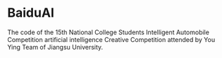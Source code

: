 # BaiduAI
The code of the 15th National College Students Intelligent Automobile Competition artificial intelligence Creative Competition attended by You Ying Team of Jiangsu University.
